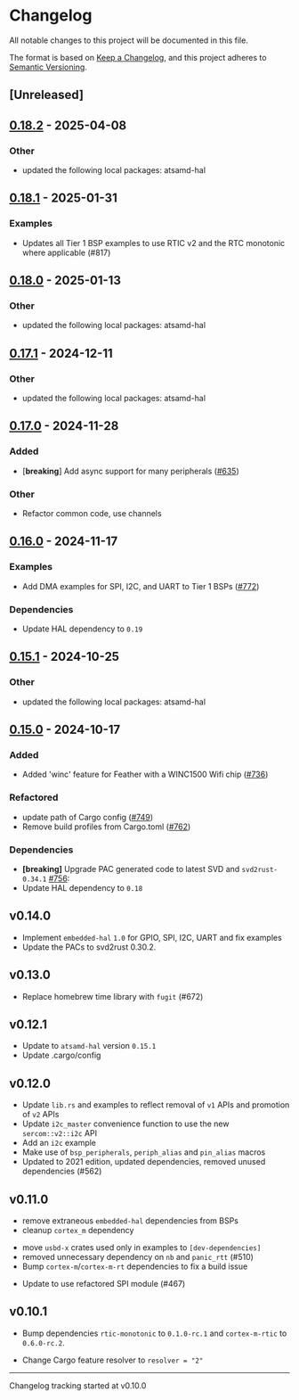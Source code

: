# Changelog

All notable changes to this project will be documented in this file.

The format is based on [Keep a Changelog](https://keepachangelog.com/en/1.0.0/),
and this project adheres to [Semantic Versioning](https://semver.org/spec/v2.0.0.html).

## [Unreleased]

## [0.18.2](https://github.com/Cooler1989/atsamd_wio/compare/feather_m0-0.18.1...feather_m0-0.18.2) - 2025-04-08

### Other

- updated the following local packages: atsamd-hal

## [0.18.1](https://github.com/atsamd-rs/atsamd/compare/feather_m0-0.18.0...feather_m0-0.18.1) - 2025-01-31

### Examples

- Updates all Tier 1 BSP examples to use RTIC v2 and the RTC monotonic where applicable (#817)

## [0.18.0](https://github.com/atsamd-rs/atsamd/compare/feather_m0-0.17.1...feather_m0-0.18.0) - 2025-01-13

### Other

- updated the following local packages: atsamd-hal

## [0.17.1](https://github.com/atsamd-rs/atsamd/compare/feather_m0-0.17.0...feather_m0-0.17.1) - 2024-12-11

### Other

- updated the following local packages: atsamd-hal

## [0.17.0](https://github.com/atsamd-rs/atsamd/compare/feather_m0-0.16.0...feather_m0-0.17.0) - 2024-11-28

### Added

- [**breaking**] Add async support for many peripherals ([#635](https://github.com/atsamd-rs/atsamd/pull/635))

### Other

- Refactor common code, use channels

## [0.16.0](https://github.com/atsamd-rs/atsamd/compare/feather_m0-0.15.1...feather_m0-0.16.0) - 2024-11-17

### Examples

- Add DMA examples for SPI, I2C, and UART to Tier 1 BSPs ([#772](https://github.com/atsamd-rs/atsamd/pull/772))

### Dependencies

- Update HAL dependency to `0.19`

## [0.15.1](https://github.com/atsamd-rs/atsamd/compare/feather_m0-0.15.0...feather_m0-0.15.1) - 2024-10-25

### Other

- updated the following local packages: atsamd-hal

## [0.15.0](https://github.com/atsamd-rs/atsamd/compare/feather_m0-0.14.0...feather_m0-0.15.0) - 2024-10-17

### Added

- Added 'winc' feature for Feather with a WINC1500 Wifi chip ([#736](https://github.com/atsamd-rs/atsamd/pull/736))

### Refactored

- update path of Cargo config ([#749](https://github.com/atsamd-rs/atsamd/pull/749))
- Remove build profiles from Cargo.toml ([#762](https://github.com/atsamd-rs/atsamd/pull/762))

### Dependencies

- **[breaking]** Upgrade PAC generated code to latest SVD and `svd2rust-0.34.1` [#756](https://github.com/atsamd-rs/atsamd/pull/756):
- Update HAL dependency to `0.18`

## v0.14.0

- Implement `embedded-hal` `1.0` for GPIO, SPI, I2C, UART and fix examples
- Update the PACs to svd2rust 0.30.2.

## v0.13.0

- Replace homebrew time library with `fugit` (#672)

## v0.12.1

- Update to `atsamd-hal` version `0.15.1`
- Update .cargo/config

## v0.12.0

- Update `lib.rs` and examples to reflect removal of `v1` APIs and promotion of `v2` APIs
- Update `i2c_master` convenience function to use the new `sercom::v2::i2c` API
- Add an `i2c` example
- Make use of `bsp_peripherals`, `periph_alias` and `pin_alias` macros
- Updated to 2021 edition, updated dependencies, removed unused dependencies (#562)

## v0.11.0

- remove extraneous `embedded-hal` dependencies from BSPs
- cleanup `cortex_m` dependency
* move `usbd-x` crates used only in examples to `[dev-dependencies]`
* removed unnecessary dependency on `nb` and `panic_rtt` (#510)
* Bump `cortex-m`/`cortex-m-rt` dependencies to fix a build issue
- Update to use refactored SPI module (#467)

## v0.10.1

* Bump dependencies `rtic-monotonic` to `0.1.0-rc.1` and `cortex-m-rtic` to `0.6.0-rc.2`.

* Change Cargo feature resolver to `resolver = "2"`

---

Changelog tracking started at v0.10.0
